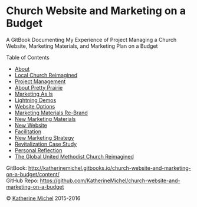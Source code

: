 # Church Website and Marketing on a Budget

A GitBook Documenting My Experience of Project Managing a Church Website, Marketing Materials, and Marketing Plan on a Budget
<br> 

Table of Contents
* [About](README.md)
* [Local Church Reimagined](local_church_reimagined.md)
* [Project Management](project_management.md)
* [About Pretty Prairie](about_pretty_prairie.md)
* [Marketing As Is](marketing_as_is.md)
* [Lightning Demos](lightning_demos.md)
* [Website Options](website_options.md)
* [Marketing Materials Re-Brand](marketing_materials_re-brand.md)
* [New Marketing Materials](new_marketing_materials.md)
* [New Website](new_website.md)
* [Facilitation](facilitation.md)
* [New Marketing Strategy](new_marketing_strategy.md)
* [Revitalization Case Study](revitalization_case_study.md)
* [Personal Reflection](personal_reflection.md)
* [The Global United Methodist Church Reimagined](the_global_united_methodist_church_reimagined.md)

GitBook: http://katherinemichel.gitbooks.io/church-website-and-marketing-on-a-budget/content/
<br> 
GitHub Repo: https://github.com/KatherineMichel/church-website-and-marketing-on-a-budget

© [Katherine Michel](https://twitter.com/katimichel) 2015-2016
